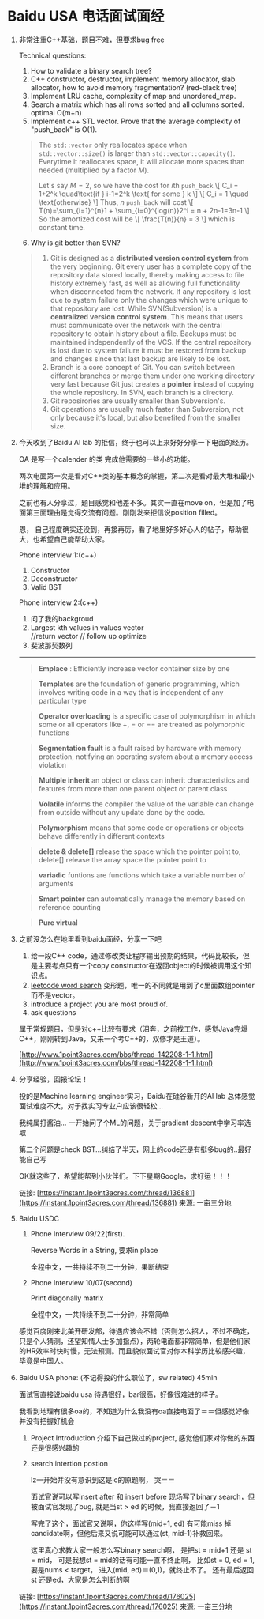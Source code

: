 Baidu USA 电话面试面经
===

1. 非常注重C++基础，题目不难，但要求bug free
	
	Technical questions:
	
	1. How to validate a binary search tree?
	2. C++ constructor, destructor, implement memory allocator, slab allocator, how to avoid memory fragmentation? (red-black tree)
	3. Implement LRU cache, complexity of map and unordered_map.
	4. Search a matrix which has all rows sorted and all columns sorted. optimal O(m+n)
	5. Implement c++ STL vector<T>. Prove that the average complexity of "push_back" is O(1).
	> The `std::vector` only reallocates space when `std::vector::size()` is larger than `std::vector::capacity()`. Everytime it reallocates space, it will allocate more spaces than needed (multiplied by a factor $M$).
	> 
	> Let's say $M=2$, so we have the cost for $i$th `push_back`
	> \\[
	> C_i = 1+2^k \quad\text{if } i-1=2^k \text{ for some } k
	> \\]
	> \\[
	> C_i = 1 \quad \text{otherwise}
	> \\]
	> Thus, $n$ `push_back` will cost
	> \\[
	> T(n)=\sum_{i=1}^{n}1 + \sum_{i=0}^{log(n)}2^i = n + 2n-1=3n-1
	> \\]
	> So the amortized cost will be
	> \\[
	> \frac{T(n)}{n} = 3
	> \\]
	> which is constant time.
	
	6. Why is git better than SVN?
	> 1. Git is designed as a **distributed version control system** from the very beginning. Git every user has a complete copy of the repository data stored locally, thereby making access to file history extremely fast, as well as allowing full functionality when disconnected from the network. If any repository is lost due to system failure only the changes which were unique to that repository are lost. While SVN(Subversion) is a **centralized version control system**. This means that users must communicate over the network with the central repository to obtain history about a file. Backups must be maintained independently of the VCS. If the central repository is lost due to system failure it must be restored from backup and changes since that last backup are likely to be lost.
	> 2. Branch is a core concept of Git. You can switch between different branches or merge them under one working directory very fast because Git just creates a **pointer** instead of copying the whole repository. In SVN, each branch is a directory.
	> 3. Git reposirories are usually smaller than Subversion's.
	> 4. Git operations are usually much faster than Subversion, not only because it's local, but also benefited from the smaller size.

2. 今天收到了Baidu AI lab 的拒信，终于也可以上来好好分享一下电面的经历。

	OA 是写一个calender 的类 完成他需要的一些小的功能。
	
	两次电面第一次是看对C++类的基本概念的掌握，第二次是看对最大堆和最小堆的理解和应用。

	之前也有人分享过，题目感觉和他差不多。其实一直在move on，但是加了电面第三面理由是觉得交流有问题。刚刚发来拒信说position filled。

	恩， 自己程度确实还没到，再接再厉，看了地里好多好心人的帖子，帮助很大，也希望自己能帮助大家。

	Phone interview 1:(c++)
	
	1. Constructor  
	2. Deconstructor
	3. Valid BST
	
	Phone interview 2:(c++)
	
	1. 问了我的backgroud
	2. Largest kth values in values vector  
			//return vector<int>
			// follow up optimize
	3. 斐波那契数列

	****

	> **Emplace** : Efficiently increase vector container size by one	> **Templates** are the foundation of generic programming, which involves writing code in a way that is independent of any particular type	> **Operator overloading** is a specific case of polymorphism in which some or all operators like +, = or == are treated as polymorphic functions 
		> **Segmentation fault** is a fault raised by hardware with memory protection, notifying an operating system about a memory access violation	> **Multiple inherit** an object or class can inherit characteristics and features from more than one parent object or parent class	> **Volatile** informs the compiler the value of the variable can change from outside without any update done by the code.	> **Polymorphism** means that some code or operations or objects behave differently in different contexts	> **delete & delete[]** release the space which the pointer point to, delete[] release the array space the pointer point to	> **variadic** funtions  are functions which take a variable number of arguments	> **Smart pointer** can automatically manage the memory based on reference counting	> **Pure virtual**
	
3. 之前没怎么在地里看到baidu面经，分享一下吧
	1. 给一段C++ code，通过修改类让程序输出预期的结果，代码比较长，但是主要考点只有一个copy constructor在返回object的时候被调用这个知识点。
	2. [leetcode word search](https://leetcode.com/problems/word-search/) 变形题，唯一的不同就是用到了c里面数组pointer而不是vector。
	3. introduce a project you are most proud of.
	4. ask questions

	属于常规题目，但是对c++比较有要求（泪奔，之前找工作，感觉Java完爆C++，刚刚转到Java，又来一个考C++的，双修才是王道）。
	
	[http://www.1point3acres.com/bbs/thread-142208-1-1.html](http://www.1point3acres.com/bbs/thread-142208-1-1.html)
	
4. 分享经验，回报论坛！ 
	
	投的是Machine learning engineer实习，Baidu在硅谷新开的AI lab 总体感觉面试难度不大，对于找实习专业户应该很轻松...
	
	我纯属打酱油... 一开始问了个ML的问题，关于gradient descent中学习率选取 
	
	第二个问题是check BST...纠结了半天，网上的code还是有挺多bug的..最好能自己写 
	
	OK就这些了，希望能帮到小伙伴们。下下星期Google，求好运！！！

	链接: [https://instant.1point3acres.com/thread/136881](https://instant.1point3acres.com/thread/136881)
来源: 一亩三分地

5. Baidu USDC

   1. Phone Interview 09/22(first).
   
   		Reverse Words in a String, 要求in place
   
   		全程中文，一共持续不到二十分钟，果断结束

	2. Phone Interview 10/07(second)

		Print diagonally matrix
   
   		全程中文，一共持续不到二十分钟，非常简单
   
   感觉百度刚来北美开研发部，待遇应该会不错（否则怎么招人，不过不确定，只是个人猜测，还望知情人士多加指点），两轮电面都非常简单，但是他们家的HR效率时快时慢，无法预测。而且貌似面试官对你本科学历比较感兴趣，毕竟是中国人。
   
6. Baidu USA phone: (不记得投的什么职位了，sw related) 45min 

	面试官直接说baidu usa 待遇很好，bar很高，好像很难进的样子。 
	
	我看到地理有很多oa的，不知道为什么我没有oa直接电面了＝＝但感觉好像并没有把握好机会 
	
	1. Project Introduction 介绍下自己做过的project, 感觉他们家对你做的东西还是很感兴趣的 
	
	2. search intertion postion 
	
		lz一开始并没有意识到这是lc的原题啊， 哭＝＝ 
		
		面试官说可以写insert after 和 insert before 现场写了binary search，但被面试官发现了bug, 就是当st > ed 的时候，我直接返回了－1 
		
		写完了这个，面试官又说啊，你这样写(mid+1, ed) 有可能miss 掉candidate啊，但他后来又说可能可以通过(st, mid-1)补救回来。 
		
		这里真心求教大家一般怎么写binary search啊， 是把st = mid+1 还是 st = mid， 可是我想st = mid的话有可能一直不终止啊， 比如st = 0, ed = 1, 要是nums < target， 进入(mid, ed)＝(0,1)，就终止不了。 还有最后返回st 还是ed，大家是怎么判断的啊

	链接: [https://instant.1point3acres.com/thread/176025](https://instant.1point3acres.com/thread/176025)
来源: 一亩三分地